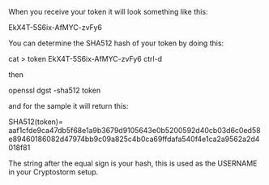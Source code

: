
When you receive your token it will look something like this:

EkX4T-5S6ix-AfMYC-zvFy6

You can determine the SHA512 hash of your token by doing this:

cat > token
EkX4T-5S6ix-AfMYC-zvFy6
ctrl-d

then

openssl dgst -sha512 token

and for the sample it will return this:

SHA512(token)= aaf1cfde9ca47db5f68e1a9b3679d9105643e0b5200592d40cb03d6c0ed58e89460186082d47974bb9c09a825c4b0ca69ffdafa540f4e1ca2a9562a2d4018f81

The string after the equal sign is your hash, this is used as the USERNAME in your Cryptostorm setup.

